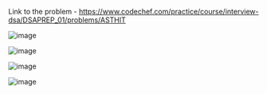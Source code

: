 Link to the problem - https://www.codechef.com/practice/course/interview-dsa/DSAPREP_01/problems/ASTHIT


![image](https://github.com/Haleshot/Competitive-Programming/assets/57552973/1c64c7ba-e106-464b-a428-4a127798f7ac)


![image](https://github.com/Haleshot/Competitive-Programming/assets/57552973/77b30a1e-0838-4624-aa1a-1402a31a39df)

![image](https://github.com/Haleshot/Competitive-Programming/assets/57552973/a71f6d26-7446-4e78-ae8a-8884ff082874)

![image](https://github.com/Haleshot/Competitive-Programming/assets/57552973/a8343874-e617-4592-8d85-8b7a6edac4ab)
